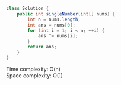 ```java
class Solution {
    public int singleNumber(int[] nums) {
        int n = nums.length;
        int ans = nums[0];
        for (int i = 1; i < n; ++i) {
            ans ^= nums[i];
        }
        return ans;
    }
}
```

Time complexity: O(n)  
Space complexity: O(1)  
